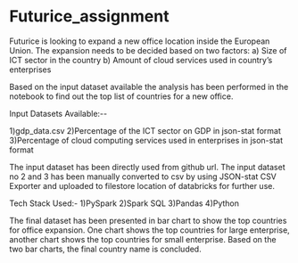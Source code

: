 # Futurice_assignment
Futurice is looking to expand a new office location inside the European Union. The expansion needs to be decided based on two factors:
a) Size of ICT sector in the country
b) Amount of cloud services used in country’s enterprises

Based on the input dataset available the analysis has been performed in the notebook to find out the top list of countries for a new office. 

Input Datasets Available:-- 

1)gdp_data.csv
2)Percentage of the ICT sector on GDP in json-stat format 
3)Percentage of cloud computing services used in enterprises in json-stat format  

The input dataset has been directly used from github url. The input dataset no 2 and 3 has been manually converted to csv by using JSON-stat CSV Exporter and uploaded to filestore location of databricks for further use.

Tech Stack Used:-
1)PySpark
2)Spark SQL
3)Pandas
4)Python

The final dataset has been presented in bar chart to show the top countries for office expansion. One chart shows the top countries for large enterprise, another chart shows the top countries for small enterprise. Based on the two bar charts, the final country name is concluded.
